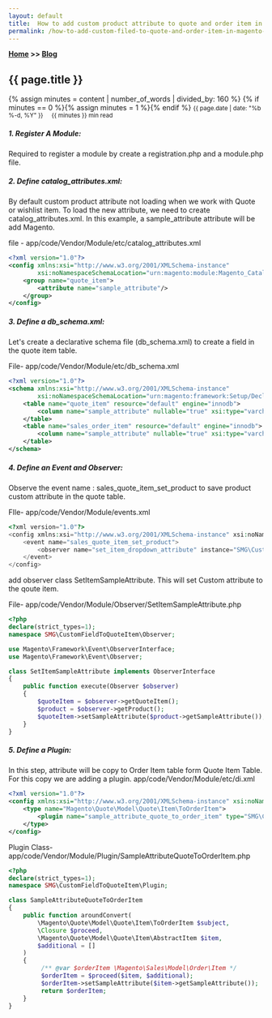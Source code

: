 ```yaml
---
layout: default
title:  How to add custom product attribute to quote and order item in Magento 2
permalink: /how-to-add-custom-filed-to-quote-and-order-item-in-magento-2.html
---
```

**[Home](https://supravatm.github.io/) >> [Blog](/blogs.html)**

##  {{ page.title }}
{% assign minutes = content | number_of_words | divided_by: 160 %}
{% if minutes == 0 %}{% assign minutes = 1 %}{% endif %}
<small>
    <i class="fa-regular fa-calendar"></i> {{ page.date | date: "%b %-d, %Y" }}  &nbsp; &nbsp;
    <i class="fa-regular fa-clock"></i> {{ minutes }} min read
</small>


##### 1. Register A Module: 
 Required to register a module by create a <span class="inlinecode">registration.php</span> and a <span class="inlinecode">module.php</span> file.

#####  2. Define catalog_attributes.xml: 

<p>By default custom product attribute not loading when we work with Quote or wishlist item. To load the new attribute, we need to create <span class="inlinecode">catalog_attributes.xml</span>. In this example, a <span class="inlinecode">sample_attribute</span> attribute will be add Magento.</p>

file - <span class="inlinecode">app/code/Vendor/Module/etc/catalog_attributes.xml</span>
```xml
<?xml version="1.0"?>
<config xmlns:xsi="http://www.w3.org/2001/XMLSchema-instance" 
        xsi:noNamespaceSchemaLocation="urn:magento:module:Magento_Catalog:etc/catalog_attributes.xsd">
    <group name="quote_item">
        <attribute name="sample_attribute"/>
    </group>
</config>
```


#####  3. Define a db_schema.xml:
Let's create a declarative schema file (db_schema.xml) to create a field in the quote item table.

File- <span class="inlinecode">app/code/Vendor/Module/etc/db_schema.xml</span>

```xml
<?xml version="1.0"?>
<schema xmlns:xsi="http://www.w3.org/2001/XMLSchema-instance"
        xsi:noNamespaceSchemaLocation="urn:magento:framework:Setup/Declaration/Schema/etc/schema.xsd">
    <table name="quote_item" resource="default" engine="innodb">
        <column name="sample_attribute" nullable="true" xsi:type="varchar" length="100" comment="sample attribute"/>
    </table>
    <table name="sales_order_item" resource="default" engine="innodb">
        <column name="sample_attribute" nullable="true" xsi:type="varchar" length="100" comment="sample attribute"/>
    </table>
</schema>
```

##### 4. Define an Event and Observer:

Observe the event name : <span class="inlinecode">sales_quote_item_set_product</span> to save product custom attribute in the quote table.

FIle- <span class="inlinecode">app/code/Vendor/Module/events.xml</span>

```php
<?xml version="1.0"?>
<config xmlns:xsi="http://www.w3.org/2001/XMLSchema-instance" xsi:noNamespaceSchemaLocation="urn:magento:framework:Event/etc/events.xsd">
    <event name="sales_quote_item_set_product">
        <observer name="set_item_dropdown_attribute" instance="SMG\CustomFieldToQuoteItem\Observer\SetItemSampleAttribute" />
    </event>
</config>
```

add observer class <span class="inlinecode">SetItemSampleAttribute</span>. This will set Custom attribute to the qoute item.

File- <span class="inlinecode">app/code/Vendor/Module/Observer/SetItemSampleAttribute.php</span>

```php
<?php
declare(strict_types=1);
namespace SMG\CustomFieldToQuoteItem\Observer;

use Magento\Framework\Event\ObserverInterface;
use Magento\Framework\Event\Observer;

class SetItemSampleAttribute implements ObserverInterface
{
    public function execute(Observer $observer)
    {
        $quoteItem = $observer->getQuoteItem();
        $product = $observer->getProduct();
        $quoteItem->setSampleAttribute($product->getSampleAttribute());
    }
}
```

##### 5. Define a Plugin:

In this step, attribute will be copy to Order Item table form Quote Item Table. For this copy we are adding a plugin. 
<span class="inlinecode">app/code/Vendor/Module/etc/di.xml</span>
```xml
<?xml version="1.0"?>
<config xmlns:xsi="http://www.w3.org/2001/XMLSchema-instance" xsi:noNamespaceSchemaLocation="urn:magento:framework:ObjectManager/etc/config.xsd">
    <type name="Magento\Quote\Model\Quote\Item\ToOrderItem">
        <plugin name="sample_attribute_quote_to_order_item" type="SMG\CustomFieldToQuoteItem\Plugin\SampleAttributeQuoteToOrderItem"/>
    </type>
</config>
```

Plugin Class- <span class="inlinecode">app/code/Vendor/Module/Plugin/SampleAttributeQuoteToOrderItem.php</span> 

```php
<?php
declare(strict_types=1);
namespace SMG\CustomFieldToQuoteItem\Plugin;

class SampleAttributeQuoteToOrderItem
{
    public function aroundConvert(
        \Magento\Quote\Model\Quote\Item\ToOrderItem $subject, 
        \Closure $proceed, 
        \Magento\Quote\Model\Quote\Item\AbstractItem $item,
        $additional = []
    )
    {
         /** @var $orderItem \Magento\Sales\Model\Order\Item */
         $orderItem = $proceed($item, $additional);
         $orderItem->setSampleAttribute($item->getSampleAttribute());
         return $orderItem;
    }
}
```